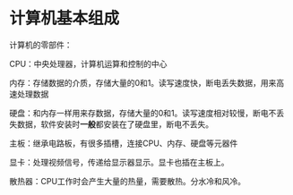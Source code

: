 # 计算机基本组成

计算机的零部件：

CPU：中央处理器，计算机运算和控制的中心

内存：存储数据的介质，存储大量的0和1。读写速度快，断电丢失数据，用来高速处理数据

硬盘：和内存一样用来存数据，存储大量的0和1。读写速度相对较慢，断电不丢失数据，软件安装时**一般**都安装在了硬盘里，断电不丢失。

主板：继承电路板，有很多插槽，连接CPU、内存、硬盘等元器件

显卡：处理视频信号，传递给显示器显示。显卡也插在主板上。

散热器：CPU工作时会产生大量的热量，需要散热。分水冷和风冷。

